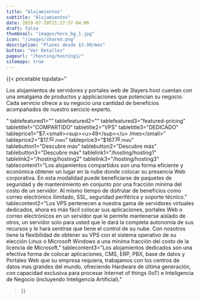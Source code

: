 ```yaml
---
title: "Alojamientos"
subtitle: "Alojamientos"
date: 2019-07-20T21:27:57-04:00
draft: false
thumbnail: "images/hero_bg_1.jpg"
icon: "/images/shared.png"
description: "Planes desde $3.99/mes"
button: "Ver Detalles"
pageurl: "/hosting/hosting1/"
sitemaps: true
---
```


{{< pricetable 
topdata="<p>Los alojamientos de servidores y portales web de 3layers.host cuentan con una amalgama de productos y applicaciones que potencian su negocio. Cada servicio ofrece a su negocio una cantidad de beneficios acompañados de nuestro sercicio experto.</p>"
tablefeatured1="" tablefeatured2="" tablefeatured3="featured-pricing" 
tabletitle1="COMPARTIDO" tabletitle2="VPS" tabletitle3="DEDICADO" 
tableprice1="$7.<small><sup><u>49</sup></u> /mes</small>" tableprice2="$17.<small><sup><u>83</sup></u> /mes</small>" tableprice3="$167.<small><sup><u>98</sup></u> /mes</small>"
tablebutton1="Descubre más" tablebutton2="Descubre más" tablebutton3="Descubre más" 
tablelink1="/hosting/hosting1" tablelink2="/hosting/hosting2" tablelink3="/hosting/hosting3" 
tablecontent1="Los alojamientos compartidos son una forma eficiente y económica obtener un lugar en la nube donde colocar su presencia Web corporativa. En esta modalidad puede beneficiarse de paquetes de seguridad y de mantenimiento en conjunto por una fracción mínima del costo de un servidor. Al mismo tiempo de disfrutar de beneficios como correo electrónico ilimitado, SSL, seguridad periférica y soporte técnico."
tablecontent2="Los VPS pertenecen a nuestra gama de servidores virtuales dedicados, ahora es más fácil colocar sus aplicaciones, portales Web o correo electrónicos en un servidor que le permite mantenerse aislado de otros, un servidor solo para usted que le dará la completa autonomía de sus recursos y le hará sentirse que tiene el control de su nube. Con nosotros tiene la flexibilidad de obtener su VPS con el sistema operativo de su elección Linux o Microsoft Windows a una mínima fracción del costo de la licencia de Microsoft." 
tablecontent3="Los alojamientos dedicados son una efectiva forma de colocar aplicaciones, CMS, ERP, PBX, base de datos y Portales Web que su empresa requiera, trabajamos con los centros de datos mas grandes del mundo, ofreciendo Hardware de última generación, con capacidad exclusiva para procesar Internet of things (IoT) e Inteligencia de Negocio (incluyendo Inteligencia Artificial)." 


 >}}